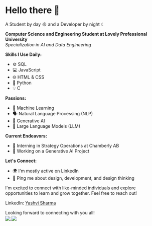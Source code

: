 # Hello there 👋

A Student by day ☼ and a Developer by night ☾
<br>

**Computer Science and Engineering Student at Lovely Professional University**  
*Specialization in AI and Data Engineering*

**Skills I Use Daily:**
- ⚙️ SQL
- 💻 JavaScript
- 🌐 HTML & CSS
- 🐍 Python
- 💡 C

**Passions:**
- 🤖 Machine Learning
- 🗣️ Natural Language Processing (NLP)
- 🌟 Generative AI
- 🧠 Large Language Models (LLM)

**Current Endeavors:**
- 💼 Interning in Strategy Operations at Chamberly AB
- 💅 Working on a Generative AI Project

**Let's Connect:**
- 🌍 I'm mostly active on LinkedIn
- 💬 Ping me about design, development, and design thinking

I'm excited to connect with like-minded individuals and explore opportunities to learn and grow together. Feel free to reach out!

LinkedIn: [Yashvi Sharma](https://www.linkedin.com/in/yashvi-sharma-150863220/)

Looking forward to connecting with you all!
<br>
<a href="https://github.com/yashvisharma1204/Portfolio">
  <img align="center" src="https://github-readme-stats.vercel.app/api/pin/?username=yashvisharma1204&repo=Portfolio&theme=transparent" />
</a>
<a href="https://github.com/yashvisharma1204/Profile_Card">
  <img align="center" src="https://github-readme-stats.vercel.app/api/pin/?username=yashvisharma1204&repo=Profile_Card&theme=transparent" />
</a>
